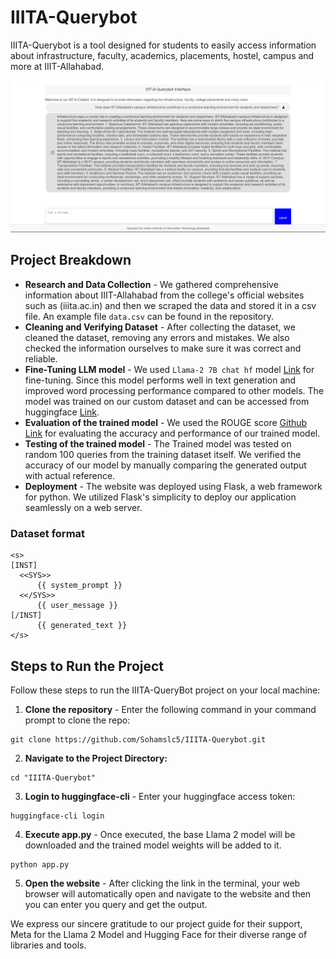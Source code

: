 # IIITA-Querybot
IIITA-Querybot is a tool designed for students to easily access information about infrastructure, faculty, academics, placements, hostel, campus and more at IIIT-Allahabad.

![deployed website image](Results.png)


## Project Breakdown
- **Research and Data Collection** - We gathered comprehensive information about IIIT-Allahabad from the college's official websites such as (iiita.ac.in) and then we scraped the data and stored it in a csv file. An example file `data.csv` can be found in the repository.
- **Cleaning and Verifying Dataset** - After collecting the dataset, we cleaned the dataset, removing any errors and mistakes. We also checked the information ourselves to make sure it was correct and reliable. 
- **Fine-Tuning LLM model** - We used `Llama-2 7B chat hf` model [Link](https://huggingface.co/meta-llama/Llama-2-7b-chat-hf) for fine-tuning. Since this model performs well in text generation and improved word processing performance compared to other models. The model was trained on our custom dataset and can be accessed from huggingface [Link](https://huggingface.co/sohamslc5/new_llama_new).
- **Evaluation of the trained model** - We used the ROUGE score [Github Link](https://github.com/google-research/google-research/tree/master/rouge) for evaluating the accuracy and performance of our trained model. 
- **Testing of the trained model** - The Trained model was tested on random 100 queries from the training dataset itself. We verified the accuracy of our model by manually comparing the generated output with actual reference.
- **Deployment** - The website was deployed using Flask, a web framework for python. We utilized Flask's simplicity to deploy our application seamlessly on a web server.

### Dataset format
```
<s>
[INST]
  <<SYS>>
      {{ system_prompt }}
  <</SYS>>
      {{ user_message }}
[/INST]
      {{ generated_text }}
</s>
```

## Steps to Run the Project
Follow these steps to run the IIITA-QueryBot project on your local machine:
1. **Clone the repository** - Enter the following command in your command prompt to clone the repo:
```
git clone https://github.com/Sohamslc5/IIITA-Querybot.git
```
2. **Navigate to the Project Directory:**
```
cd "IIITA-Querybot"
```
3. **Login to huggingface-cli** - Enter your huggingface access token:
```
huggingface-cli login
```
4. **Execute app.py** - Once executed, the base Llama 2 model will be downloaded and the trained model weights will be added to it.
```
python app.py
```
5. **Open the website** - After clicking the link in the terminal, your web browser will automatically open and navigate to the website and then you can enter you query and get the output.

We express our sincere gratitude to our project guide for their support, Meta for the Llama 2 Model and Hugging Face for their diverse range of libraries and tools.
